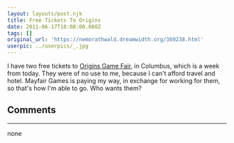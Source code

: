 ```yaml
---
layout: layouts/post.njk
title: Free Tickets To Origins
date: 2011-06-17T18:08:00.000Z
tags: []
original_url: 'https://nemorathwald.dreamwidth.org/369238.html'
userpic: ../userpics/_.jpg
---
```

I have two free tickets to [Origins Game Fair](http://www.originsgamefair.com/), in Columbus, which is a week from today. They were of no use to me, because I can't afford travel and hotel. Mayfair Games is paying my way, in exchange for working for them, so that's how I'm able to go. Who wants them?

## Comments

---

none

